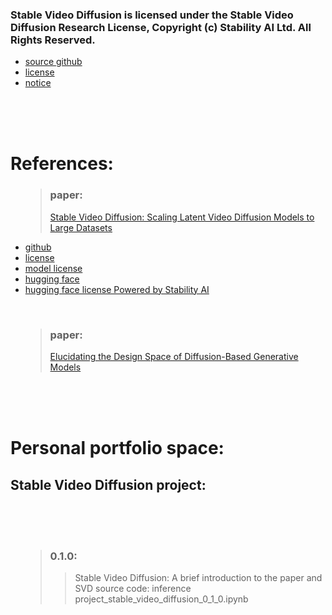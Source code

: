 <head>

</head>

<body>
<h3>Stable Video Diffusion is licensed under the Stable Video Diffusion Research License, Copyright (c) Stability AI Ltd. All Rights Reserved.</h3>
<ul>
  <li><a href=https://github.com/Allen33669/stable_video_diffusion_project>source github</a></li>
  <li><a href=https://github.com/Allen33669/stable_video_diffusion_project/blob/main/LICENSE.txt>license</a></li>
  <li><a href=https://github.com/Allen33669/stable_video_diffusion_project/blob/main/Notice.txt>notice</a></li>
</ul>
<br>
<br>
<br>
<h1>References:</h1>
<ul>
<blockquote><h3>paper: </h3><a href=https://arxiv.org/abs/2311.15127>Stable Video Diffusion: Scaling Latent Video Diffusion Models to Large Datasets</a> </blockquote>
  <li><a href=https://github.com/Stability-AI/generative-models>github</a></li>
  <li><a href=https://github.com/Stability-AI/generative-models/blob/main/LICENSE-CODE>license</a></li>
  <li><a href=https://github.com/Stability-AI/generative-models/blob/main/model_licenses/LICENSE-SVD>model license</a></li>
  <li><a href=https://huggingface.co/stabilityai/stable-video-diffusion-img2vid/tree/main>hugging face</a></li>
  <li><a href=https://huggingface.co/stabilityai/stable-video-diffusion-img2vid/blob/main/LICENSE.md>hugging face license Powered by Stability AI</a></li>
</ul>
<br>
<ul>
<blockquote><h3>paper: </h3><a href=https://arxiv.org/abs/2206.00364>Elucidating the Design Space of Diffusion-Based Generative Models</a></blockquote>
</ul>
<br>
<br>
<br>
<h1>Personal portfolio space:</h1>
<h2>Stable Video Diffusion project:</h2>
<br>
<br>
<br>
<ul>
<blockquote>
<h3>0.1.0: </h3>
<blockquote>
Stable Video Diffusion: A brief introduction to the paper and SVD source code: inference<br>
project_stable_video_diffusion_0_1_0.ipynb<br>
</blockquote>
</blockquote>
<br>









